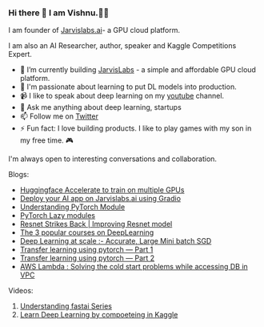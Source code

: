 ### Hi there 👋  I am Vishnu.:man_technologist:


I am founder of [Jarvislabs.ai](https://jarvislabs.ai/)- a GPU cloud platform.

I am also an AI Researcher, author, speaker and Kaggle Competitions Expert.


- 🔭 I’m currently building  [JarvisLabs](http://cloud.jarvislabs.ai/) - a simple and affordable GPU cloud platform.
- 🌱 I'm passionate about learning to put DL models into production.
- :video_camera: I like to speak about deep learning on my [youtube](https://www.youtube.com/channel/UCAMo8bfMjeMyY_CTkcN9fcA) channel.
- 💬 Ask me anything about deep learning, startups 
- 📫 Follow me on [Twitter](https://twitter.com/vishnuvig)
- ⚡ Fun fact: I love building products. I like to play games with my son in my free time. :video_game:

I'm always open to interesting conversations and collaboration.

Blogs:
* [Huggingface Accelerate to train on multiple GPUs](https://jarvislabs.ai/blogs/accelerate/)
* [Deploy your AI app on Jarvislabs.ai using Gradio](https://jarvislabs.ai/blogs/gradio-setup/)
* [Understanding PyTorch Module](https://jarvislabs.ai/blogs/pytorch-modules/)
* [PyTorch Lazy modules](https://jarvislabs.ai/blogs/PyTorch-lazy-modules/)
* [Resnet Strikes Back | Improving Resnet model](https://jarvislabs.ai/blogs/resnetstrikesback/)
* [The 3 popular courses on DeepLearning](https://towardsdatascience.com/the-3-popular-courses-for-deeplearning-ai-ac37d4433bd)
* [Deep Learning at scale :- Accurate, Large Mini batch SGD](https://towardsdatascience.com/deep-learning-at-scale-accurate-large-mini-batch-sgd-8207d54bfe02)
* [Transfer learning using pytorch — Part 1](https://medium.com/p/4c3475f4495)
* [Transfer learning using pytorch — Part 2](https://medium.com/p/9c5b18e15551)
* [AWS Lambda : Solving the cold start problems while accessing DB in VPC](https://medium.com/p/304daab5d3b5)

Videos:

1. [Understanding fastai Series](https://www.youtube.com/watch?v=NzWadB_fcTE&list=PLexqeSjf_hzOfQMAz9UdDb-TaP13W0WQ_)
2. [Learn Deep Learning by compoeteing in Kaggle](https://www.youtube.com/watch?v=rnJG12vIuFc&list=PLexqeSjf_hzPUygXwHyDUkIpU9d1xFCXs)

